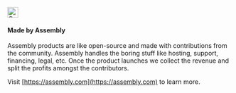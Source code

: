 <a href="https://assembly.com/saulify/bounties?utm_campaign=assemblage&utm_source=saulify&utm_medium=repo_badge"><img src="https://asm-badger.herokuapp.com/saulify/badges/tasks.svg" height="24px" alt="Open Tasks" /></a>

#### Made by Assembly

Assembly products are like open-source and made with contributions from the community. Assembly handles the boring stuff like hosting, support, financing, legal, etc. Once the product launches we collect the revenue and split the profits amongst the contributors.

Visit [https://assembly.com](https://assembly.com) to learn more.